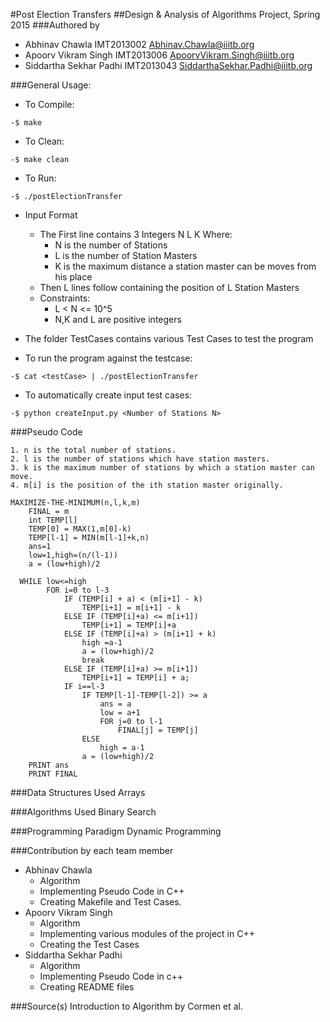 #Post Election Transfers
##Design & Analysis of Algorithms Project, Spring 2015
###Authored by
- Abhinav Chawla         IMT2013002  Abhinav.Chawla@iiitb.org
- Apoorv Vikram Singh    IMT2013006  ApoorvVikram.Singh@iiitb.org
- Siddartha Sekhar Padhi IMT2013043  SiddarthaSekhar.Padhi@iiitb.org


###General Usage:
- To Compile:
```
-$ make

```
- To Clean:
```
-$ make clean

```
- To Run:
```
-$ ./postElectionTransfer
```
- Input Format
	* The First line contains 3 Integers N L K Where:
		* N is the number of Stations
		* L is the number of Station Masters
		* K is the maximum distance a station master can be moves from his place
	* Then L lines follow containing the position of L Station Masters
	* Constraints:
		* L < N <= 10^5
		* N,K and L are positive integers

- The folder TestCases contains various Test Cases to test the program
- To run the program against the testcase:
```
-$ cat <testCase> | ./postElectionTransfer
```
- To automatically create input test cases:
```
-$ python createInput.py <Number of Stations N> 
```

###Pseudo Code
```
1. n is the total number of stations.
2. l is the number of stations which have station masters.
3. k is the maximum number of stations by which a station master can move.
4. m[i] is the position of the ith station master originally.

MAXIMIZE-THE-MINIMUM(n,l,k,m)
	FINAL = m
	int TEMP[l]
	TEMP[0] = MAX(1,m[0]-k)
	TEMP[l-1] = MIN(m[l-1]+k,n)
	ans=1
	low=1,high=(n/(l-1))
	a = (low+high)/2

  WHILE low<=high
		FOR i=0 to l-3
			IF (TEMP[i] + a) < (m[i+1] - k)
				TEMP[i+1] = m[i+1] - k
			ELSE IF (TEMP[i]+a) <= m[i+1])
				TEMP[i+1] = TEMP[i]+a
			ELSE IF (TEMP[i]+a) > (m[i+1] + k)
				high =a-1
				a = (low+high)/2
				break
			ELSE IF (TEMP[i]+a) >= m[i+1])
				TEMP[i+1] = TEMP[i] + a;
			IF i==l-3
				IF TEMP[l-1]-TEMP[l-2]) >= a
					ans = a
					low = a+1
					FOR j=0 to l-1
						FINAL[j] = TEMP[j]
				ELSE
					high = a-1
				a = (low+high)/2
	PRINT ans
	PRINT FINAL
```


###Data Structures Used
Arrays 

###Algorithms Used
Binary Search

###Programming Paradigm
Dynamic Programming

###Contribution by each team member
- Abhinav Chawla
	* Algorithm
	* Implementing Pseudo Code in C++ 
	* Creating Makefile and Test Cases.
- Apoorv Vikram Singh
	* Algorithm
	* Implementing various modules of the project in C++
	* Creating the Test Cases
- Siddartha Sekhar Padhi
	* Algorithm
	* Implementing Pseudo Code in c++ 
	* Creating README files

###Source(s)
Introduction to Algorithm by Cormen et al. 
